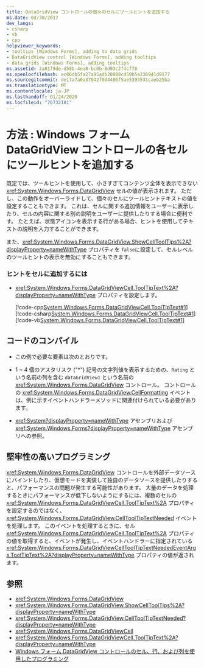 ```yaml
---
title: DataGridView コントロールの個々のセルにツールヒントを追加する
ms.date: 03/30/2017
dev_langs:
- csharp
- vb
- cpp
helpviewer_keywords:
- tooltips [Windows Forms], adding to data grids
- DataGridView control [Windows Forms], adding tooltips
- data grids [Windows Forms], adding tooltips
ms.assetid: 2a81f9de-d58b-4ea8-bc0b-8d93c2f4cf78
ms.openlocfilehash: ac86db5fa27a95adb20888cd59b5e236941d9177
ms.sourcegitcommit: de17a7a0a37042f0d4406f5ae5393531caeb25ba
ms.translationtype: MT
ms.contentlocale: ja-JP
ms.lasthandoff: 01/24/2020
ms.locfileid: "76732181"
---
```

# <a name="how-to-add-tooltips-to-individual-cells-in-a-windows-forms-datagridview-control"></a>方法 : Windows フォーム DataGridView コントロールの各セルにツールヒントを追加する
既定では、ツールヒントを使用して、小さすぎてコンテンツ全体を表示できない <xref:System.Windows.Forms.DataGridView> セルの値が表示されます。 ただし、この動作をオーバーライドして、個々のセルにツールヒントテキストの値を設定することもできます。 これは、セルに関する追加情報をユーザーに表示したり、セルの内容に関する別の説明をユーザーに提供したりする場合に便利です。 たとえば、状態アイコンを表示する行がある場合、ヒントを使用してテキストの説明を入力することができます。  
  
 また、<xref:System.Windows.Forms.DataGridView.ShowCellToolTips%2A?displayProperty=nameWithType> プロパティを `false`に設定して、セルレベルのツールヒントの表示を無効にすることもできます。  
  
### <a name="to-add-a-tooltip-to-a-cell"></a>ヒントをセルに追加するには  
  
- <xref:System.Windows.Forms.DataGridViewCell.ToolTipText%2A?displayProperty=nameWithType> プロパティを設定します。  
  
     [!code-cpp[System.Windows.Forms.DataGridViewCell.ToolTipText#1](~/samples/snippets/cpp/VS_Snippets_Winforms/System.Windows.Forms.DataGridViewCell.ToolTipText/cpp/datagridviewcell.tooltiptext.cpp#1)]
     [!code-csharp[System.Windows.Forms.DataGridViewCell.ToolTipText#1](~/samples/snippets/csharp/VS_Snippets_Winforms/System.Windows.Forms.DataGridViewCell.ToolTipText/CS/datagridviewcell.tooltiptext.cs#1)]
     [!code-vb[System.Windows.Forms.DataGridViewCell.ToolTipText#1](~/samples/snippets/visualbasic/VS_Snippets_Winforms/System.Windows.Forms.DataGridViewCell.ToolTipText/VB/datagridviewcell.tooltiptext.vb#1)]  
  
## <a name="compiling-the-code"></a>コードのコンパイル  
  
- この例で必要な要素は次のとおりです。  
  
- 1 ~ 4 個のアスタリスク ("*") 記号の文字列値を表示するための、`Rating` という名前の列を含む `dataGridView1` という名前の <xref:System.Windows.Forms.DataGridView> コントロール。 コントロールの <xref:System.Windows.Forms.DataGridView.CellFormatting> イベントは、例に示すイベントハンドラーメソッドに関連付けられている必要があります。  
  
- <xref:System?displayProperty=nameWithType> アセンブリおよび <xref:System.Windows.Forms?displayProperty=nameWithType> アセンブリへの参照。  
  
## <a name="robust-programming"></a>堅牢性の高いプログラミング  
 <xref:System.Windows.Forms.DataGridView> コントロールを外部データソースにバインドしたり、仮想モードを実装して独自のデータソースを提供したりすると、パフォーマンスの問題が発生する可能性があります。 大量のデータを処理するときにパフォーマンスが低下しないようにするには、複数のセルの <xref:System.Windows.Forms.DataGridViewCell.ToolTipText%2A> プロパティを設定するのではなく、<xref:System.Windows.Forms.DataGridView.CellToolTipTextNeeded> イベントを処理します。 このイベントを処理するときに、セル <xref:System.Windows.Forms.DataGridViewCell.ToolTipText%2A> プロパティの値を取得すると、イベントが発生し、イベントハンドラーに指定されている <xref:System.Windows.Forms.DataGridViewCellToolTipTextNeededEventArgs.ToolTipText%2A?displayProperty=nameWithType> プロパティの値が返されます。  
  
## <a name="see-also"></a>参照

- <xref:System.Windows.Forms.DataGridView>
- <xref:System.Windows.Forms.DataGridView.ShowCellToolTips%2A?displayProperty=nameWithType>
- <xref:System.Windows.Forms.DataGridView.CellToolTipTextNeeded?displayProperty=nameWithType>
- <xref:System.Windows.Forms.DataGridViewCell>
- <xref:System.Windows.Forms.DataGridViewCell.ToolTipText%2A?displayProperty=nameWithType>
- [Windows フォーム DataGridView コントロールのセル、行、および列を使用したプログラミング](programming-with-cells-rows-and-columns-in-the-datagrid.md)
